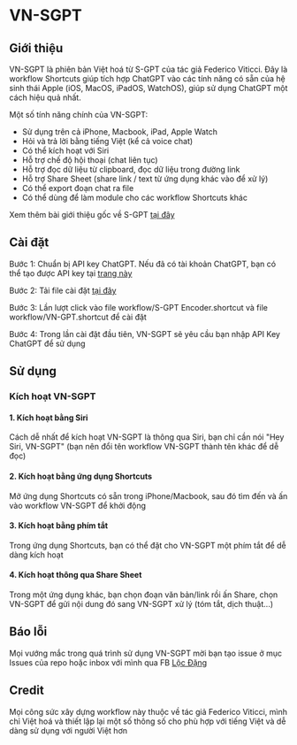 # VN-SGPT

## Giới thiệu 
VN-SGPT là phiên bản Việt hoá từ S-GPT của tác giả Federico Viticci. Đây là workflow Shortcuts giúp tích hợp ChatGPT vào các tính năng có sẵn của hệ sinh thái Apple (iOS, MacOS, iPadOS, WatchOS), giúp sử dụng ChatGPT một cách hiệu quả nhất.

Một số tính năng chính của VN-SGPT: 
- Sử dụng trên cả iPhone, Macbook, iPad, Apple Watch
- Hỏi và trả lời bằng tiếng Việt (kể cả voice chat)
- Có thể kích hoạt với Siri 
- Hỗ trợ chế độ hội thoại (chat liên tục)
- Hỗ trợ đọc dữ liệu từ clipboard, đọc dữ liệu trong đường link 
- Hỗ trợ Share Sheet (share link / text từ ứng dụng khác vào để xử lý)
- Có thể export đoạn chat ra file 
- Có thể dùng để làm module cho các workflow Shortcuts khác 

Xem thêm bài giới thiệu gốc về S-GPT [tại đây](https://www.macstories.net/ios/introducing-s-gpt-a-shortcut-to-connect-openais-chatgpt-with-native-features-of-apples-operating-systems/)


## Cài đặt

Bước 1: Chuẩn bị API key ChatGPT. Nếu đã có tài khoản ChatGPT, bạn có thể tạo được API key tại [trang này](https://platform.openai.com/account/api-keys)

Bước 2: Tải file cài đặt [tại đây](https://github.com/hailoc12/VN-SGPT/releases/tag/1.0)

Bước 3: Lần lượt click vào file workflow/S-GPT Encoder.shortcut và file workflow/VN-GPT.shortcut để cài đặt 

Bước 4: Trong lần cài đặt đầu tiên, VN-SGPT sẽ yêu cầu bạn nhập API Key ChatGPT để sử dụng 


## Sử dụng 

### Kích hoạt VN-SGPT 
#### 1. Kích hoạt bằng Siri 
Cách dễ nhất để kích hoạt VN-SGPT là thông qua Siri, bạn chỉ cần nói "Hey Siri, VN-SGPT" (bạn nên đổi tên workflow VN-SGPT thành tên khác để dễ đọc)

#### 2. Kích hoạt bằng ứng dụng Shortcuts 
Mở ứng dụng Shortcuts có sẵn trong iPhone/Macbook, sau đó tìm đến và ấn vào workflow VN-SGPT để khởi động 

#### 3. Kích hoạt bằng phím tắt 
Trong ứng dụng Shortcuts, bạn có thể đặt cho VN-SGPT một phím tắt để dễ dàng kích hoạt 

#### 4. Kích hoạt thông qua Share Sheet 
Trong một ứng dụng khác, bạn chọn đoạn văn bản/link rồi ấn Share, chọn VN-SGPT để gửi nội dung đó sang VN-SGPT xử lý (tóm tắt, dịch thuật...)


## Báo lỗi
Mọi vướng mắc trong quá trình sử dụng VN-SGPT mời bạn tạo issue ở mục Issues của repo hoặc inbox với mình qua FB [Lộc Đặng](https://www.facebook.com/locdh90/)


## Credit  
Mọi công sức xây dựng workflow này thuộc về tác giả Federico Viticci, mình chỉ Việt hoá và thiết lập lại một số thông số cho phù hợp với tiếng Việt và dễ dàng sử dụng với người Việt hơn

